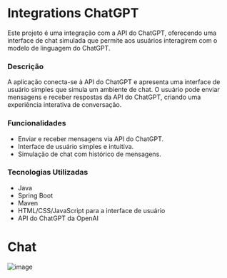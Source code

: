 # Integrations ChatGPT

Este projeto é uma integração com a API do ChatGPT, oferecendo uma interface de chat simulada que permite aos usuários interagirem com o modelo de linguagem do ChatGPT.

### Descrição
A aplicação conecta-se à API do ChatGPT e apresenta uma interface de usuário simples que simula um ambiente de chat. O usuário pode enviar mensagens e receber respostas da API do ChatGPT, criando uma experiência interativa de conversação.

### Funcionalidades
 
* Enviar e receber mensagens via API do ChatGPT.
* Interface de usuário simples e intuitiva.
* Simulação de chat com histórico de mensagens.

### Tecnologias Utilizadas
* Java
* Spring Boot
* Maven
* HTML/CSS/JavaScript para a interface de usuário
* API do ChatGPT da OpenAI

# Chat
![image](https://github.com/user-attachments/assets/aaf019f6-dc35-4a9a-a81e-f6abb8d48d9c)
